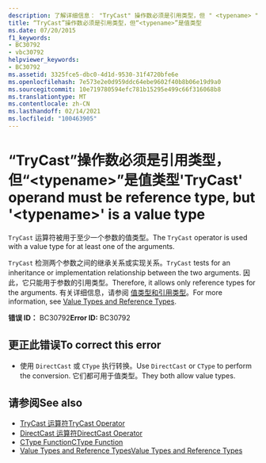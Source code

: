 ```yaml
---
description: 了解详细信息： "TryCast" 操作数必须是引用类型，但 " <typename> " 是一个值类型
title: “TryCast”操作数必须是引用类型，但“<typename>”是值类型
ms.date: 07/20/2015
f1_keywords:
- BC30792
- vbc30792
helpviewer_keywords:
- BC30792
ms.assetid: 3325fce5-dbc0-4d1d-9530-31f4720bfe6e
ms.openlocfilehash: 7e573e2e0d959ddc64ebe9602f40b8b06e19d9a0
ms.sourcegitcommit: 10e719780594efc781b15295e499c66f316068b8
ms.translationtype: MT
ms.contentlocale: zh-CN
ms.lasthandoff: 02/14/2021
ms.locfileid: "100463905"
---
```

# <a name="trycast-operand-must-be-reference-type-but-typename-is-a-value-type"></a><span data-ttu-id="291da-103">“TryCast”操作数必须是引用类型，但“\<typename>”是值类型</span><span class="sxs-lookup"><span data-stu-id="291da-103">'TryCast' operand must be reference type, but '\<typename>' is a value type</span></span>

<span data-ttu-id="291da-104">`TryCast` 运算符被用于至少一个参数的值类型。</span><span class="sxs-lookup"><span data-stu-id="291da-104">The `TryCast` operator is used with a value type for at least one of the arguments.</span></span>  
  
 <span data-ttu-id="291da-105">`TryCast` 检测两个参数之间的继承关系或实现关系。</span><span class="sxs-lookup"><span data-stu-id="291da-105">`TryCast` tests for an inheritance or implementation relationship between the two arguments.</span></span> <span data-ttu-id="291da-106">因此，它只能用于参数的引用类型。</span><span class="sxs-lookup"><span data-stu-id="291da-106">Therefore, it allows only reference types for the arguments.</span></span> <span data-ttu-id="291da-107">有关详细信息，请参阅 [值类型和引用类型](../programming-guide/language-features/data-types/value-types-and-reference-types.md)。</span><span class="sxs-lookup"><span data-stu-id="291da-107">For more information, see [Value Types and Reference Types](../programming-guide/language-features/data-types/value-types-and-reference-types.md).</span></span>  
  
 <span data-ttu-id="291da-108">**错误 ID：** BC30792</span><span class="sxs-lookup"><span data-stu-id="291da-108">**Error ID:** BC30792</span></span>  
  
## <a name="to-correct-this-error"></a><span data-ttu-id="291da-109">更正此错误</span><span class="sxs-lookup"><span data-stu-id="291da-109">To correct this error</span></span>  
  
- <span data-ttu-id="291da-110">使用 `DirectCast` 或 `CType` 执行转换。</span><span class="sxs-lookup"><span data-stu-id="291da-110">Use `DirectCast` or `CType` to perform the conversion.</span></span> <span data-ttu-id="291da-111">它们都可用于值类型。</span><span class="sxs-lookup"><span data-stu-id="291da-111">They both allow value types.</span></span>  
  
## <a name="see-also"></a><span data-ttu-id="291da-112">请参阅</span><span class="sxs-lookup"><span data-stu-id="291da-112">See also</span></span>

- [<span data-ttu-id="291da-113">TryCast 运算符</span><span class="sxs-lookup"><span data-stu-id="291da-113">TryCast Operator</span></span>](../language-reference/operators/trycast-operator.md)
- [<span data-ttu-id="291da-114">DirectCast 运算符</span><span class="sxs-lookup"><span data-stu-id="291da-114">DirectCast Operator</span></span>](../language-reference/operators/directcast-operator.md)
- [<span data-ttu-id="291da-115">CType Function</span><span class="sxs-lookup"><span data-stu-id="291da-115">CType Function</span></span>](../language-reference/functions/ctype-function.md)
- [<span data-ttu-id="291da-116">Value Types and Reference Types</span><span class="sxs-lookup"><span data-stu-id="291da-116">Value Types and Reference Types</span></span>](../programming-guide/language-features/data-types/value-types-and-reference-types.md)
